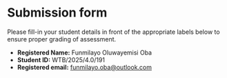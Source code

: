 # Submission form

Please fill-in your student details in front of the appropriate labels
below to ensure proper grading of assessment.

- **Registered Name:** Funmilayo Oluwayemisi Oba
- **Student ID:** WTB/2025/4.0/191
- **Registered email:** funmilayo.oba@outlook.com
